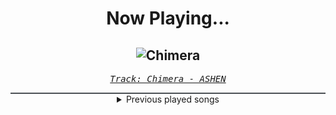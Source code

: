 <div align="center"> 
<h1>Now Playing...</h1>

![Chimera](https://i.scdn.co/image/ab67616d00001e02037e277aeedcf4a074458b5c)
--
_<samp><a href="https://open.spotify.com/track/4C6gBgv63tU0ItCSRRwTRm">Track: Chimera - ASHEN</a></samp>_

<div style="border: 1px #4B5054 solid"></div>
<details>
  <summary>
    Previous played songs
  </summary>
  <table>
    <thead>
      <tr>
        <th>
          Artist
        </th>
        <th>
          Song
        </th>
        <th>
          Link
        </th>
      </tr>
    </thead>
    <tbody>
      <tr><td>ASHEN</td><td>Chimera</td><td><a href="https://open.spotify.com/track/4C6gBgv63tU0ItCSRRwTRm">https://open.spotify.com/track/4C6gBgv63tU0ItCSRRwTRm</a></td></tr><tr><td>Revnoir</td><td>The Pact</td><td><a href="https://open.spotify.com/track/65vY8anCVpjrERrN4vzZ13">https://open.spotify.com/track/65vY8anCVpjrERrN4vzZ13</a></td></tr><tr><td>Downswing</td><td>For What It's Worth</td><td><a href="https://open.spotify.com/track/64LBLOdsomg19NyrOm3LhM">https://open.spotify.com/track/64LBLOdsomg19NyrOm3LhM</a></td></tr><tr><td>Our Promise</td><td>Renegades</td><td><a href="https://open.spotify.com/track/0tm8cNgXGRRwPur5q8qdUg">https://open.spotify.com/track/0tm8cNgXGRRwPur5q8qdUg</a></td></tr><tr><td>We Came As Romans</td><td>bad luck</td><td><a href="https://open.spotify.com/track/4l6m1x05ChXrZA7GEoQtO6">https://open.spotify.com/track/4l6m1x05ChXrZA7GEoQtO6</a></td></tr><tr><td>ASHEN</td><td>Oblivion</td><td><a href="https://open.spotify.com/track/2FRswSryr77ZnU5arQbfH2">https://open.spotify.com/track/2FRswSryr77ZnU5arQbfH2</a></td></tr><tr><td>Bad Omens</td><td>Specter</td><td><a href="https://open.spotify.com/track/4lRUap4ND2cVzBU6AnLrlE">https://open.spotify.com/track/4lRUap4ND2cVzBU6AnLrlE</a></td></tr><tr><td>Bad Omens</td><td>Impose</td><td><a href="https://open.spotify.com/track/3kMc83bWNdcaX1dmARQIII">https://open.spotify.com/track/3kMc83bWNdcaX1dmARQIII</a></td></tr><tr><td>ASHEN</td><td>Chimera's Theme</td><td><a href="https://open.spotify.com/track/6AbVCVKfnKAVGmvsbgRKXu">https://open.spotify.com/track/6AbVCVKfnKAVGmvsbgRKXu</a></td></tr><tr><td>ASHEN</td><td>Oblivion</td><td><a href="https://open.spotify.com/track/2FRswSryr77ZnU5arQbfH2">https://open.spotify.com/track/2FRswSryr77ZnU5arQbfH2</a></td></tr><tr><td>ASHEN</td><td>Oblivion</td><td><a href="https://open.spotify.com/track/2FRswSryr77ZnU5arQbfH2">https://open.spotify.com/track/2FRswSryr77ZnU5arQbfH2</a></td></tr><tr><td>ASHEN</td><td>Oblivion</td><td><a href="https://open.spotify.com/track/2FRswSryr77ZnU5arQbfH2">https://open.spotify.com/track/2FRswSryr77ZnU5arQbfH2</a></td></tr><tr><td>ASHEN</td><td>Chimera's Theme</td><td><a href="https://open.spotify.com/track/6AbVCVKfnKAVGmvsbgRKXu">https://open.spotify.com/track/6AbVCVKfnKAVGmvsbgRKXu</a></td></tr><tr><td>ASHEN</td><td>Oblivion</td><td><a href="https://open.spotify.com/track/2FRswSryr77ZnU5arQbfH2">https://open.spotify.com/track/2FRswSryr77ZnU5arQbfH2</a></td></tr><tr><td>ASHEN</td><td>Oblivion</td><td><a href="https://open.spotify.com/track/2FRswSryr77ZnU5arQbfH2">https://open.spotify.com/track/2FRswSryr77ZnU5arQbfH2</a></td></tr><tr><td>ASHEN</td><td>Sacrifice</td><td><a href="https://open.spotify.com/track/36UXVEQaO4f6YXc6H1x2Ky">https://open.spotify.com/track/36UXVEQaO4f6YXc6H1x2Ky</a></td></tr><tr><td>ASHEN</td><td>Sacrifice</td><td><a href="https://open.spotify.com/track/36UXVEQaO4f6YXc6H1x2Ky">https://open.spotify.com/track/36UXVEQaO4f6YXc6H1x2Ky</a></td></tr><tr><td>ASHEN</td><td>Clone of a Clone</td><td><a href="https://open.spotify.com/track/0OXVuWFto4I9imY3fo3S3g">https://open.spotify.com/track/0OXVuWFto4I9imY3fo3S3g</a></td></tr><tr><td>ASHEN</td><td>Sacrifice</td><td><a href="https://open.spotify.com/track/36UXVEQaO4f6YXc6H1x2Ky">https://open.spotify.com/track/36UXVEQaO4f6YXc6H1x2Ky</a></td></tr><tr><td>ASHEN</td><td>Desire</td><td><a href="https://open.spotify.com/track/2y2mYrCxjKOXej6dQhk66B">https://open.spotify.com/track/2y2mYrCxjKOXej6dQhk66B</a></td></tr>
    </tbody>
  </table>
</details>

</div>
